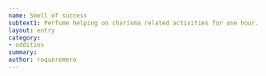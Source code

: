 ```yaml
---
name: Smell of success
subtext1: Perfume helping on charisma related activities for one hour.
layout: entry
category:
- oddities
summary: 
author: roqueromero
---
```

